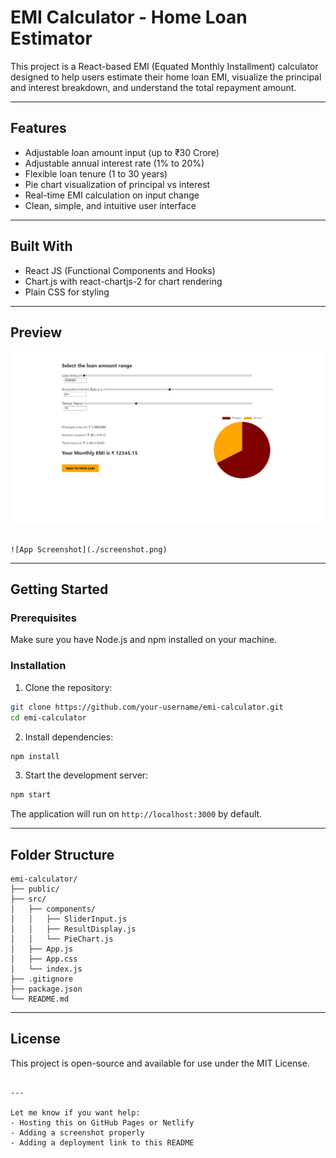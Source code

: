 # EMI Calculator - Home Loan Estimator

This project is a React-based EMI (Equated Monthly Installment) calculator designed to help users estimate their home loan EMI, visualize the principal and interest breakdown, and understand the total repayment amount.

---

## Features

- Adjustable loan amount input (up to ₹30 Crore)
- Adjustable annual interest rate (1% to 20%)
- Flexible loan tenure (1 to 30 years)
- Pie chart visualization of principal vs interest
- Real-time EMI calculation on input change
- Clean, simple, and intuitive user interface

---

## Built With

- React JS (Functional Components and Hooks)
- Chart.js with react-chartjs-2 for chart rendering
- Plain CSS for styling

---

## Preview

![App Screenshot](./EMI-CALCULATOR.png)


```

![App Screenshot](./screenshot.png)

````

---

## Getting Started

### Prerequisites

Make sure you have Node.js and npm installed on your machine.

### Installation

1. Clone the repository:

```bash
git clone https://github.com/your-username/emi-calculator.git
cd emi-calculator
````

2. Install dependencies:

```bash
npm install
```

3. Start the development server:

```bash
npm start
```

The application will run on `http://localhost:3000` by default.

---

## Folder Structure

```
emi-calculator/
├── public/
├── src/
│   ├── components/
│   │   ├── SliderInput.js
│   │   ├── ResultDisplay.js
│   │   └── PieChart.js
│   ├── App.js
│   ├── App.css
│   └── index.js
├── .gitignore
├── package.json
└── README.md
```

---

## License

This project is open-source and available for use under the MIT License.

```

---

Let me know if you want help:
- Hosting this on GitHub Pages or Netlify
- Adding a screenshot properly
- Adding a deployment link to this README
```
